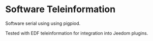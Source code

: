 # Software Teleinformation
Software serial using using pigpiod.

Tested with EDF teleinformation for integration into Jeedom plugins.


